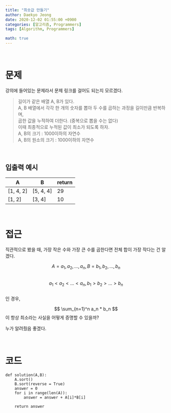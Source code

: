 ```yaml
---
title: "최솟값 만들기"
author: Daekyo Jeong
date: 2020-12-02 01:55:00 +0900
categories: [알고리즘, Programmers]
tags: [Algorithm, Programmers]

math: true
---
```



<br/>

# 문제

강의에 들어있는 문제라서 문제 링크를 걸어도 되는지 모르겠다.

> 길이가 같은 배열 A, B가 있다.   
> A, B 배열에서 각각 한 개의 숫자를 뽑아 두 수를 곱하는 과정을 길이만큼 반복하며,   
> 곱한 값을 누적하여 더한다. (중복으로 뽑을 수는 없다)   
> 이때 최종적으로 누적된 값이 최소가 되도록 하자.   
> A, B의 크기 : 1000이하의 자연수           
> A, B의 원소의 크기 : 1000이하의 자연수      


<br/>

## 입출력 예시



| A    | B   | return |
|----------|--------|---------|
| [1, 4, 2]  | [5, 4, 4]  | 29 |
| [1, 2]  | [3, 4] | 10  |



<br/>

# 접근

직관적으로 봤을 때, 가장 작은 수와 가장 큰 수를 곱한다면 전체 합이 가장 작다는 건 알겠다.   

$$ A = {a_1, a_2, ..., a_n}, B = {b_1, b_2, ..., b_n} $$    
$$ a_1 < a_2 < ... < a_n,  b_1 > b_2 > ... > b_n $$    
인 경우,   

$$ \sum_{n=1}^n a_n * b_n $$ 이 항상 최소라는 사실을 어떻게 증명할 수 있을까?   

누가 알려줬음 좋겠다.   




<br/>

# 코드

```{.python}
def solution(A,B):
    A.sort()
    B.sort(reverse = True)
    answer = 0
    for i in range(len(A)):
        answer = answer + A[i]*B[i]

    return answer
```

<br/>
